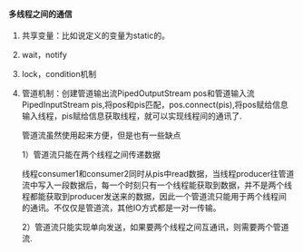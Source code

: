 #### 多线程之间的通信

1. 共享变量：比如说定义的变量为static的。

2. wait，notify

   

3. lock，condition机制

   

4. 管道机制：创建管道输出流PipedOutputStream pos和管道输入流PipedInputStream pis,将pos和pis匹配，pos.connect(pis),将pos赋给信息输入线程，pis赋给信息获取线程，就可以实现线程间的通讯了.

   管道流虽然使用起来方便，但是也有一些缺点

   1）管道流只能在两个线程之间传递数据

   线程consumer1和consumer2同时从pis中read数据，当线程producer往管道流中写入一段数据后，每一个时刻只有一个线程能获取到数据，并不是两个线程都能获取到producer发送来的数据，因此一个管道流只能用于两个线程间的通讯。不仅仅是管道流，其他IO方式都是一对一传输。

   2）管道流只能实现单向发送，如果要两个线程之间互通讯，则需要两个管道流.

